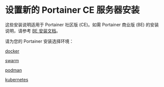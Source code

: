 # 设置新的 Portainer CE 服务器安装

这些安装说明适用于 Portainer 社区版 (CE)。如需 Portainer 商业版 (BE) 的安装说明，请参考 [BE 安装文档](../../install/server/)。

请为您的 Portainer 安装选择环境：

[docker](docker/)

[swarm](swarm/)

[podman](podman/)

[kubernetes](kubernetes/)

